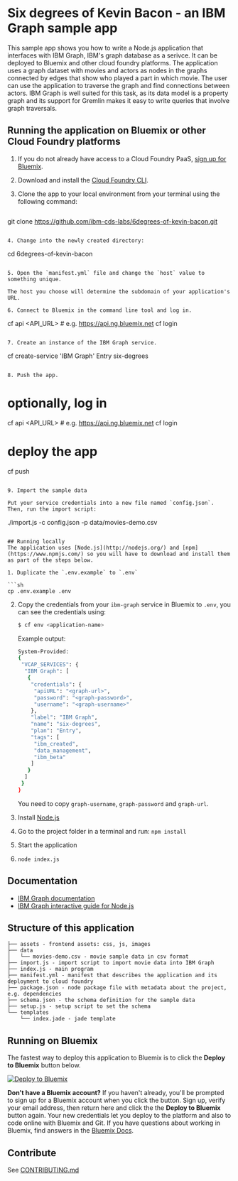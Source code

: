 # Six degrees of Kevin Bacon - an IBM Graph sample app

This sample app shows you how to write a Node.js application that interfaces with IBM Graph, IBM's graph database as a serivce. It can be deployed to Bluemix and other cloud foundry platforms. The application uses a graph dataset with movies and actors as nodes in the graphs connected by edges that show who played a part in which movie. The user can use the application to traverse the graph and find connections between actors. IBM Graph is well suited for this task, as its data model is a property graph and its support for Gremlin makes it easy to write queries that involve graph traversals.

## Running the application on Bluemix or other Cloud Foundry platforms

1. If you do not already have access to a Cloud Foundry PaaS, [sign up for Bluemix](https://console.ng.bluemix.net/registration/).

2. Download and install the [Cloud Foundry CLI](https://github.com/cloudfoundry/cli).

3. Clone the app to your local environment from your terminal using the following command:

   ```
git clone https://github.com/ibm-cds-labs/6degrees-of-kevin-bacon.git
   ```

4. Change into the newly created directory:

   ```
cd 6degrees-of-kevin-bacon
   ```

5. Open the `manifest.yml` file and change the `host` value to something unique.

   The host you choose will determine the subdomain of your application's URL.

6. Connect to Bluemix in the command line tool and log in.

   ```
cf api <API_URL> # e.g. https://api.ng.bluemix.net
cf login
   ```

7. Create an instance of the IBM Graph service.

   ```
cf create-service 'IBM Graph' Entry six-degrees
   ```

8. Push the app.

   ```
# optionally, log in
cf api <API_URL> # e.g. https://api.ng.bluemix.net
cf login
# deploy the app
cf push
   ```

9. Import the sample data

   Put your service credentials into a new file named `config.json`. Then, run the import script:

   ```
./import.js -c config.json -p data/movies-demo.csv
   ```

## Running locally
  The application uses [Node.js](http://nodejs.org/) and [npm](https://www.npmjs.com/) so you will have to download and install them as part of the steps below.

1. Duplicate the `.env.example` to `.env`

  ```sh
  cp .env.example .env
  ```

2. Copy the credentials from your `ibm-graph` service in Bluemix to `.env`, you can see the credentials using:

    ```sh
    $ cf env <application-name>
    ```
    Example output:
    ```sh
    System-Provided:
    {
     "VCAP_SERVICES": {
      "IBM Graph": [
       {
        "credentials": {
         "apiURL": "<graph-url>",
         "password": "<graph-password>",
         "username": "<graph-username>"
        },
        "label": "IBM Graph",
        "name": "six-degrees",
        "plan": "Entry",
        "tags": [
         "ibm_created",
         "data_management",
         "ibm_beta"
        ]
       }
      ]
     }
    }
    ```

    You need to copy `graph-username`, `graph-password` and `graph-url`.

2. Install [Node.js](http://nodejs.org/)
3. Go to the project folder in a terminal and run:
    `npm install`
4. Start the application
5.  `node index.js`

## Documentation

 * [IBM Graph documentation](https://ibm-graph-docs.ng.bluemix.net/)
 * [IBM Graph interactive guide for Node.js](https://ibm-graph-docs.ng.bluemix.net/interactive-guide-node-js.html)

## Structure of this application

```
├── assets - frontend assets: css, js, images
├── data
│   └── movies-demo.csv - movie sample data in csv format
├── import.js - import script to import movie data into IBM Graph
├── index.js - main program
├── manifest.yml - manifest that describes the application and its deployment to cloud foundry
├── package.json - node package file with metadata about the project, e.g. dependencies
├── schema.json - the schema definition for the sample data
├── setup.js - setup script to set the schema
└── templates
    └── index.jade - jade template
```

## Running on Bluemix

The fastest way to deploy this application to Bluemix is to click the **Deploy to Bluemix** button below.

[![Deploy to Bluemix](https://deployment-tracker.mybluemix.net/stats/4dfc8a74f582329adf35199126090e45/button.svg)](https://bluemix.net/deploy?repository=https://github.com/ibm-cds-labs/6degrees-of-kevin-bacon.git)

**Don't have a Bluemix account?** If you haven't already, you'll be prompted to sign up for a Bluemix account when you click the button.  Sign up, verify your email address, then return here and click the the **Deploy to Bluemix** button again. Your new credentials let you deploy to the platform and also to code online with Bluemix and Git. If you have questions about working in Bluemix, find answers in the [Bluemix Docs](https://www.ng.bluemix.net/docs/).

## Contribute

See [CONTRIBUTING.md](./CONTRIBUTING.md)
